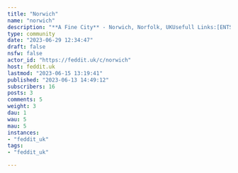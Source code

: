 ```yaml
---
title: "Norwich" 
name: "norwich"
description: "**A Fine City** - Norwich, Norfolk, UKUsefull Links:[ENTS24](https://www.ents24.com/whatson/near/norwich/order/date)[Eventbrite](https://www.eventbrite.com/d/united-kingdom--norwich/all-events/)[Meetup (Events)](https://www.meetup.com/find/?location=gb--norfolk--Norwich&source=EVENTS&sortField=DATETIME)[Meetup (Groups)](https://www.meetup.com/find/?location=gb--norfolk--Norwich&source=GROUPS)[Tripadvisor](https://www.tripadvisor.co.uk/Tourism-g186342-Norwich_Norfolk_East_Anglia_England-Vacations.html)[Visit Norwich](https://www.visitnorwich.co.uk/)"
type: community
date: "2023-06-29 12:34:47"
draft: false
nsfw: false
actor_id: "https://feddit.uk/c/norwich"
host: feddit.uk
lastmod: "2023-06-15 13:19:41"
published: "2023-06-13 14:49:12"
subscribers: 16
posts: 3
comments: 5
weight: 3
dau: 1
wau: 5
mau: 5
instances:
- "feddit_uk"
tags: 
- "feddit_uk"

---
```

